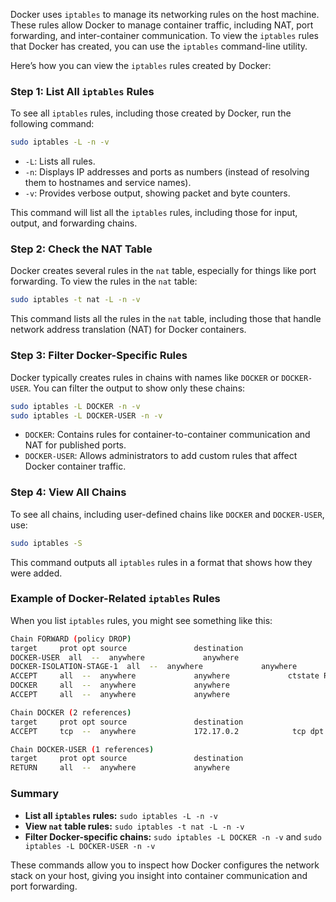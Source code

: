 Docker uses `iptables` to manage its networking rules on the host machine. These rules allow Docker to manage container traffic, including NAT, port forwarding, and inter-container communication. To view the `iptables` rules that Docker has created, you can use the `iptables` command-line utility.

Here’s how you can view the `iptables` rules created by Docker:

### **Step 1: List All `iptables` Rules**

To see all `iptables` rules, including those created by Docker, run the following command:

```bash
sudo iptables -L -n -v
```

- `-L`: Lists all rules.
- `-n`: Displays IP addresses and ports as numbers (instead of resolving them to hostnames and service names).
- `-v`: Provides verbose output, showing packet and byte counters.

This command will list all the `iptables` rules, including those for input, output, and forwarding chains.

### **Step 2: Check the NAT Table**

Docker creates several rules in the `nat` table, especially for things like port forwarding. To view the rules in the `nat` table:

```bash
sudo iptables -t nat -L -n -v
```

This command lists all the rules in the `nat` table, including those that handle network address translation (NAT) for Docker containers.

### **Step 3: Filter Docker-Specific Rules**

Docker typically creates rules in chains with names like `DOCKER` or `DOCKER-USER`. You can filter the output to show only these chains:

```bash
sudo iptables -L DOCKER -n -v
sudo iptables -L DOCKER-USER -n -v
```

- `DOCKER`: Contains rules for container-to-container communication and NAT for published ports.
- `DOCKER-USER`: Allows administrators to add custom rules that affect Docker container traffic.

### **Step 4: View All Chains**

To see all chains, including user-defined chains like `DOCKER` and `DOCKER-USER`, use:

```bash
sudo iptables -S
```

This command outputs all `iptables` rules in a format that shows how they were added.

### **Example of Docker-Related `iptables` Rules**

When you list `iptables` rules, you might see something like this:

```bash
Chain FORWARD (policy DROP)
target     prot opt source               destination
DOCKER-USER  all  --  anywhere             anywhere
DOCKER-ISOLATION-STAGE-1  all  --  anywhere             anywhere
ACCEPT     all  --  anywhere             anywhere             ctstate RELATED,ESTABLISHED
DOCKER     all  --  anywhere             anywhere
ACCEPT     all  --  anywhere             anywhere

Chain DOCKER (2 references)
target     prot opt source               destination
ACCEPT     tcp  --  anywhere             172.17.0.2            tcp dpt:80

Chain DOCKER-USER (1 references)
target     prot opt source               destination
RETURN     all  --  anywhere             anywhere
```

### **Summary**

- **List all `iptables` rules:** `sudo iptables -L -n -v`
- **View `nat` table rules:** `sudo iptables -t nat -L -n -v`
- **Filter Docker-specific chains:** `sudo iptables -L DOCKER -n -v` and `sudo iptables -L DOCKER-USER -n -v`

These commands allow you to inspect how Docker configures the network stack on your host, giving you insight into container communication and port forwarding.
